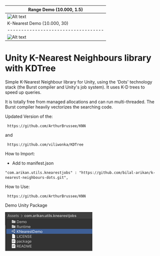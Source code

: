 
| Range Demo (10.000, 1.5)                         |
| ----------------------------------- |
| ![Alt text](/SS~/SS1.gif "Gif1") |
| K-Nearest Demo (10.000, 30)                         |
| ----------------------------------- |
| ![Alt text](/SS~/SS2.gif "Gif1") |

# Unity K-Nearest Neighbours library with KDTree

Simple K-Nearest Neighbour library for Unity, using the 'Dots' technology stack (the Burst compiler and Unity's job system). It uses K-D trees to speed up queries.

It is totally free from managed allocations and can run multi-threaded. The Burst compiler heavily vectorizes the searching code.

Updated Version of the:
```
 https://github.com/ArthurBrussee/KNN
```
 and
```
 https://github.com/viliwonka/KDTree
```


How to Import:
 - Add to manifest.json
```
"com.arikan.utils.knearestjobs" : "https://github.com/bilal-arikan/k-nearest-neighbours-dots.git",
```


How to Use:
```
 https://github.com/ArthurBrussee/KNN
```

Demo Unity Package

![Alt text](/SS~/SSDemo.PNG "Demo Import")